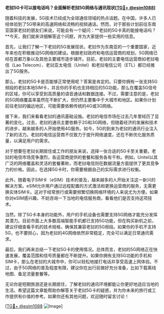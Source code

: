 **老挝5G卡可以接电话吗？全面解析老挝5G网络与通讯现状[[TG💪+ @esim1088](https://t.me/s/esim1088)]**

随着科技的发展，5G技术已经成为全球通信领域的热点话题。在中国，许多人已经体验到了5G带来的高速网络和流畅的视频通话。然而，对于那些计划前往东南亚国家老挝的朋友们来说，可能会有一个疑问：**老挝的5G卡真的能接电话吗？**今天，我们就来详细解答这个问题，并为大家提供一些实用的信息。

首先，让我们了解一下老挝的5G发展现状。老挝作为东南亚的一个重要国家，近年来也在积极推动5G网络的建设。根据老挝政府和电信运营商的规划，5G网络已经在首都万象以及其他主要城市逐步铺开。目前，老挝的主要电信运营商如老挝电信（Lao Telecom）、老挝亚太电信（Unitel）和老挝电信公司（ETL）都已经推出了5G服务。

那么，老挝的5G卡是否能够正常使用呢？答案是肯定的。只要你拥有一张支持5G频段的老挝本地SIM卡，并且你的手机也支持相应的5G功能，那么在覆盖5G信号的区域，你可以享受到高质量的语音通话和数据连接。不过，需要注意的是，老挝的5G网络覆盖率虽然在不断扩大，但仍然主要集中于大城市和地区。如果你计划前往老挝的偏远地区，可能需要依赖传统的4G或3G网络。

接下来，我们来看看老挝的通讯基础设施。老挝的电信市场在过去几年里经历了显著的变化。过去，老挝的通讯主要依赖于2G和3G网络，但随着经济的发展和技术的进步，越来越多的人开始使用4G服务。如今，5G的到来为老挝的通讯行业注入了新的活力。老挝的电信运营商不仅致力于提升网络速度，还在不断优化服务质量，以满足用户的需求。

对于想要在老挝长期居住或工作的朋友来说，选择一张合适的5G卡至关重要。老挝的电信市场竞争激烈，各运营商提供的套餐和服务各有千秋。例如，Unitel以其广泛的网络覆盖和灵活的套餐著称，而老挝电信则在数据流量方面提供了更具竞争力的价格。因此，在选择5G卡时，你需要根据自己的实际需求进行权衡。

此外，随着电子SIM卡（eSIM）技术的普及，越来越多的人开始关注这一新兴的解决方案。eSIM允许用户通过远程配置的方式激活和更换运营商的服务，无需更换实体SIM卡。这对于经常旅行或需要频繁切换网络环境的人来说尤为方便。如果你对eSIM感兴趣，不妨咨询一下当地的电信服务商，看看他们是否支持这项技术。

当然，除了5G卡本身的功能外，用户的手机设备也需要支持5G网络才能充分发挥其潜力。目前市面上大多数高端智能手机都已支持5G功能，但在购买新机之前，建议仔细查看手机的技术规格，确保其兼容老挝的5G频段。如果你的手机不支持5G，也不要担心，因为老挝的4G网络依然非常稳定，完全可以满足日常通讯需求。

最后，我们再来总结一下老挝5G卡的使用情况。总体而言，老挝的5G网络正在快速发展，覆盖范围和信号质量都在不断提升。如果你拥有支持5G功能的手机和SIM卡，那么在老挝的大城市中，你可以轻松地接打电话并享受高速上网体验。不过，由于5G网络的普及程度有限，建议你在出行前做好充分准备，比如下载离线地图、备足流量套餐等。

无论你是短期旅游还是长期居住，了解老挝的通讯环境都能让你更好地适应当地的生活。希望这篇文章能帮助你解答关于老挝5G卡的疑惑，并为你未来的旅行或工作提供有价值的参考。如果你还有其他问题，欢迎随时留言讨论！

[[TG💪+ @esim1088](https://t.me/s/esim1088) ![Image](https://i.postimg.cc/4NQfJmqS/Snipaste-2025-05-13-00-14-12.png)]